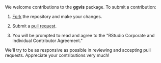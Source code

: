 
We welcome contributions to the **ggvis** package. To submit a contribution:

1. [Fork](https://github.com/rstudio/ggvis/fork) the repository and make your changes.

2. Submit a [pull request](https://help.github.com/articles/using-pull-requests).

3. You will be prompted to read and agree to the "RStudio Corporate and Individual Contributor Agreement."

We'll try to be as responsive as possible in reviewing and accepting pull requests. Appreciate your contributions very much!
